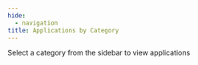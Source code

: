```yaml
---
hide:
  - navigation
title: Applications by Category
---
```


<div class="category-content">
  <div class="category-filter-message">Select a category from the sidebar to view applications</div>
  <div class="category-results" style="display: none;">
    <div class="category-cards"></div>
  </div>
</div>


<script>
document.addEventListener('DOMContentLoaded', async function() {
  try {
    // Get the base URL from the <base> tag if available, or infer from path
    let baseUrl = '';
    const baseTag = document.querySelector('base');
    if (baseTag && baseTag.href) {
      baseUrl = new URL(baseTag.href).pathname;
    } else {
      // Handle /holohub/ or other base paths
      const pathParts = window.location.pathname.split('/');
      if (pathParts.length > 2 && pathParts[1] === 'holohub') {
        baseUrl = '/holohub/';
      }
    }

    // Function to handle tag clicks - fill search box with tag content
    window.handleTagClick = window.handleTagClick || function(tag) {
      // Get the search input element from Material-mkdocs
      const searchInput = document.querySelector('.md-search__input');
      if (searchInput) {
        // Focus the search input
        searchInput.focus();

        // Set the value to the tag content
        searchInput.value = tag;

        // Dispatch input event to trigger search
        searchInput.dispatchEvent(new Event('input', { bubbles: true }));

        // If the search box is in a closed state, we need to toggle it open
        const searchButton = document.querySelector('[data-md-toggle="search"]');
        if (searchButton && !searchButton.checked) {
          searchButton.checked = true;
        }
      }
      return false; // Prevent default behavior and bubbling
    };

    // Determine path to _data directory
    let dataPath = `${baseUrl}_data/`;

    // Get the search query from URL
    const urlParams = new URLSearchParams(window.location.search);
    const searchQuery = urlParams.get('category');

    // Try to use already loaded data from the sidebar
    if (!window.tagSidebarData) {
      // Initialize the data cache if it doesn't exist yet
      window.tagSidebarData = {
        categories: null,
        tagsData: null,
        appCardsData: null,
        isLoading: false
      };

      // Load the data
      try {
        window.tagSidebarData.isLoading = true;

        // Load all data in parallel
        const [tagsResponse, categoriesResponse, appCardsResponse] = await Promise.all([
      fetch(`${dataPath}tmp_tags.json`),
          fetch(`${dataPath}tmp_tag-categories.json`),
          fetch(`${dataPath}app_cards.json`).catch(() => ({ ok: false })) // Optional data
    ]);

    if (!tagsResponse.ok || !categoriesResponse.ok) {
      throw new Error(`Failed to fetch data: ${tagsResponse.status}, ${categoriesResponse.status}`);
    }

        window.tagSidebarData.tagsData = await tagsResponse.json();
        window.tagSidebarData.categories = await categoriesResponse.json();

        // Load app cards data if available
      if (appCardsResponse.ok) {
          window.tagSidebarData.appCardsData = await appCardsResponse.json();
          console.log('App cards data loaded successfully', Object.keys(window.tagSidebarData.appCardsData).length, 'entries');
      } else {
        console.log('App cards data not available, using fallback');
      }
    } catch (error) {
        console.error('Error loading data:', error.message);
      } finally {
        window.tagSidebarData.isLoading = false;
      }
    }

    // Access the cached data
    const tagsData = window.tagSidebarData.tagsData;
    const categoriesData = window.tagSidebarData.categories;
    const appCardsData = window.tagSidebarData.appCardsData || {};

    if (!tagsData || !categoriesData) {
      document.querySelector('.category-cards').innerHTML =
        '<p>Error loading data. Please try refreshing the page.</p>';
      return;
    }

    if (searchQuery) {
      // Display the query
      document.querySelector('.category-filter-message').style.display = 'none';
      document.querySelector('.category-results').style.display = 'block';

      // Find matching category in categoriesData first
      const searchQueryLower = searchQuery.toLowerCase();
      const matchingCategory = categoriesData.find(category =>
        category.title.toLowerCase() === searchQueryLower
      );

      if (!matchingCategory) {
        document.querySelector('.category-cards').innerHTML = '<p>No matching category found.</p>';
        return;
      }

      // Filter apps based on the matching category title
      const categoryLower = matchingCategory.title.toLowerCase();
      const filteredApps = Object.entries(tagsData)
        .filter(([appName, tags]) => {
          if (!tags || !tags.length) return false;

          // Check if any tag matches the category
          return tags.some(tag => {
            const tagLower = tag.toLowerCase();
            return tagLower === categoryLower ||
                   tagLower.includes(categoryLower) ||
                   (categoryLower === 'networking' && tagLower.includes('networking and distributed computing')) ||
                   (categoryLower === 'nlp & conversational' && tagLower.includes('natural language and conversational ai')) ||
                   (categoryLower === 'computer vision' && tagLower.includes('computer vision and perception'));
          });
        });

      // Display the results
      const cardsContainer = document.querySelector('.category-cards');

      if (filteredApps.length === 0) {
        cardsContainer.innerHTML = '<p>No applications found for this category.</p>';
      } else {
        cardsContainer.innerHTML = '';

        // Add category header and description if available
        if (matchingCategory) {
          const categorySection = document.createElement('div');
          categorySection.className = 'category-section';

          const categoryHeader = document.createElement('div');
          categoryHeader.className = 'category-header';
          categoryHeader.innerHTML = `<h2 class="category-title">Applications - ${matchingCategory.title}</h2>`;

          categorySection.appendChild(categoryHeader);
          cardsContainer.appendChild(categorySection);
        }

        // Create grid for cards
        const appGrid = document.createElement('div');
        appGrid.className = 'app-cards';

        // Sort apps alphabetically
        filteredApps.sort((a, b) => a[0].localeCompare(b[0]));

        // Create app cards using the shared function
        filteredApps.forEach(([appName, tags]) => {
          // Try to find the app data by various potential keys
          let cardData;
          const simpleName = appName.split('/').pop(); // Extract just the application name, no path

          // Check for direct match with the exact appName
          if (appCardsData[appName]) {
            cardData = appCardsData[appName];
          }
          // If not found, try with just the simple name
          else if (simpleName && appCardsData[simpleName]) {
            cardData = appCardsData[simpleName];
          }
          // If still not found, try to match app_title
          else {
            const matchedCard = Object.values(appCardsData).find(
              card => card && (card.app_title === appName || card.app_title === simpleName)
            );

            if (matchedCard) {
              cardData = matchedCard;
            } else {
              // If still no match, use fallback
              const defaultAppTitle = simpleName || appName;
              cardData = {
                name: appName,
                description: "Application for " + searchQuery,
                image_url: null,
                tags: tags,
                app_title: defaultAppTitle,
                app_url: `applications/${defaultAppTitle}/`
              };
            }
          }

          // Use the createAppCard function if available, or fall back to inline creation
          if (typeof window.createAppCard === 'function') {
            const card = window.createAppCard(appName, tags, cardData, baseUrl);
            appGrid.appendChild(card);
          } else {
            // Fallback card creation (existing code)
            const card = document.createElement('div');
            card.className = 'app-card';

            // Create thumbnail element
            const thumbnail = document.createElement('div');
            thumbnail.className = 'app-thumbnail';

            // Generate a placeholder color based on app name
            const hash = appName.split('').reduce((a, b) => (((a << 5) - a) + b.charCodeAt(0))|0, 0);
            const hue = Math.abs(hash) % 360;
            const bgColor = `hsl(${hue}, 70%, 85%)`;

            // Get first letter of app title for placeholder
            const appInitial = (cardData.app_title || simpleName || appName).charAt(0).toUpperCase();

            // Create placeholder with app initial
            const placeholder = document.createElement('div');
            placeholder.className = 'image-placeholder';
            placeholder.style.backgroundColor = bgColor;
            placeholder.textContent = appInitial;
            thumbnail.appendChild(placeholder);

            // Add image if available
            if (cardData.image_url) {
              const img = document.createElement('img');
              img.src = cardData.image_url;
              img.alt = cardData.name;
              img.loading = 'lazy';
              img.onload = function() {
                thumbnail.classList.add('loaded');
              };
              thumbnail.appendChild(img);
            }

            // Create details section
            const details = document.createElement('div');
            details.className = 'app-details';

            // Add title
            const title = document.createElement('h5');
            title.textContent = cardData.app_title;
            details.appendChild(title);

            // Add description
            const description = document.createElement('p');
            description.textContent = cardData.description;
            details.appendChild(description);

            // Add tags
            const tagsContainer = document.createElement('div');
            tagsContainer.className = 'app-tags';

            // Add up to 3 tags
            tags.slice(0, 3).forEach(tag => {
              const tagSpan = document.createElement('span');
              tagSpan.className = 'tag';
              tagSpan.textContent = tag;
              tagSpan.addEventListener('click', function(e) {
                e.stopPropagation(); // Prevent card click
                if (window.handleTagClick) {
                  window.handleTagClick(tag);
                }
                return false;
              });
              tagsContainer.appendChild(tagSpan);
            });

            // Add tag count if more than 3
            if (tags.length > 3) {
              const tagCount = document.createElement('span');
              tagCount.className = 'tag-count';
              tagCount.textContent = `+${tags.length - 3}`;
              tagCount.setAttribute('data-tags', JSON.stringify(tags));
              tagCount.addEventListener('click', function(e) {
                e.stopPropagation(); // Prevent card click
                if (typeof window.showAllTags === 'function') {
                  window.showAllTags(this, this.getAttribute('data-tags'));
                }
                return false;
              });
              tagsContainer.appendChild(tagCount);
            }

            details.appendChild(tagsContainer);

            // Assemble the card
            card.appendChild(thumbnail);
            card.appendChild(details);

            // Ensure the app_url has the proper structure for navigation
            let appUrl = cardData.app_url || '';
            if (!appUrl.startsWith('applications/') && !appUrl.startsWith('/applications/')) {
              appUrl = `applications/${appUrl}`;
            }

            // Make sure it ends with a trailing slash for consistency
            if (!appUrl.endsWith('/')) {
              appUrl += '/';
            }

            // Make the card clickable with the constructed URL
            card.addEventListener('click', function() {
              window.location.href = `${baseUrl}${appUrl}`;
            });

            // Add hover effect
            card.style.cursor = 'pointer';

            appGrid.appendChild(card);
          }
        });

        cardsContainer.appendChild(appGrid);
      }
    }

    // Fallback showAllTags function if not already defined
    window.showAllTags = window.showAllTags || function(element, allTagsStr) {
      // Parse the tags
      const allTags = JSON.parse(allTagsStr);

      // Create popup if it doesn't exist
      let tagsPopup = document.querySelector('.tags-popup');
      if (!tagsPopup) {
        // Create a popup for displaying all tags
        tagsPopup = document.createElement('div');
        tagsPopup.className = 'tags-popup';
        tagsPopup.style.display = 'none';
        document.body.appendChild(tagsPopup);

        // Add click event handler to close popup when clicking outside
        document.addEventListener('click', function(e) {
          if (!tagsPopup.contains(e.target) && !e.target.classList.contains('tag-count')) {
            tagsPopup.style.display = 'none';
          }
        });

        // Add the popup styles to the document if they don't exist
        if (!document.querySelector('style.tags-popup-styles')) {
          const popupStyles = document.createElement('style');
          popupStyles.className = 'tags-popup-styles';
          popupStyles.textContent = `
            .tags-popup {
              position: absolute;
              background-color: var(--md-default-bg-color);
              border-radius: 8px;
              box-shadow: 0 4px 12px rgba(0,0,0,0.15);
              padding: 1rem;
              max-width: 300px;
              z-index: 1000;
              border: 1px solid var(--md-default-fg-color--lightest);
            }
            .tags-popup-title {
              font-size: 0.85rem;
              font-weight: 600;
              margin-bottom: 0.7rem;
              color: var(--md-default-fg-color);
            }
            .tags-popup-content {
              display: flex;
              flex-wrap: wrap;
              gap: 0.5rem;
            }
            .tags-popup-tag {
              display: inline-block;
              padding: 0.2rem 0.5rem;
              background-color: var(--md-accent-fg-color--transparent);
              border-radius: 4px;
              font-size: 0.65rem;
              color: var(--md-accent-fg-color);
              font-weight: 600;
              border: 1px solid var(--md-accent-fg-color--transparent);
              cursor: pointer;
              transition: background-color 0.2s ease, color 0.2s ease;
            }
            .tags-popup-tag:hover {
              background-color: var(--md-accent-fg-color);
              color: white;
              border-color: var(--md-accent-fg-color);
            }
          `;
          document.head.appendChild(popupStyles);
        }
      }

      // Clear the popup content
      tagsPopup.innerHTML = '';

      // Add title
      const title = document.createElement('div');
      title.className = 'tags-popup-title';
      title.textContent = 'All Tags';
      tagsPopup.appendChild(title);

      // Add tags
      const content = document.createElement('div');
      content.className = 'tags-popup-content';

      allTags.forEach(tag => {
        const tagEl = document.createElement('span');
        tagEl.className = 'tags-popup-tag';
        tagEl.textContent = tag;
        tagEl.addEventListener('click', function(e) {
          // Close the popup
          tagsPopup.style.display = 'none';
          // Handle the tag click
          if (window.handleTagClick) {
            window.handleTagClick(tag);
          }
          return false;
        });
        content.appendChild(tagEl);
      });

      tagsPopup.appendChild(content);

      // Position the popup
      const rect = element.getBoundingClientRect();
      tagsPopup.style.top = (rect.bottom + window.scrollY + 8) + 'px';
      tagsPopup.style.left = (rect.left + window.scrollX) + 'px';

      // Show the popup
      tagsPopup.style.display = 'block';

      // Prevent event propagation
      return false;
    };
  } catch (error) {
    console.error('Error loading category results:', error);
    document.querySelector('.category-cards').innerHTML =
      `<p>Error loading applications: ${error.message}</p>`;
  }
});
</script>
